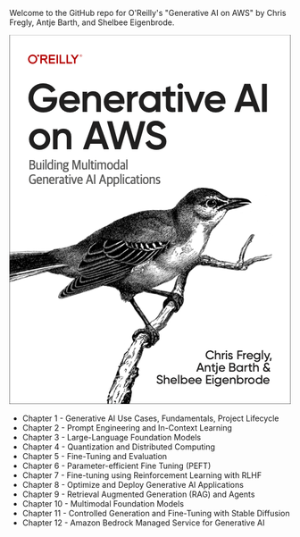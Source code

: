 Welcome to the GitHub repo for O'Reilly's "Generative AI on AWS" by Chris Fregly, Antje Barth, and Shelbee Eigenbrode.

[![](../img/gaia_book_cover.png)](https://www.amazon.com/Generative-AI-AWS-Multimodal-Applications/dp/1098159225/)

* Chapter 1 - Generative AI Use Cases, Fundamentals, Project Lifecycle
* Chapter 2 - Prompt Engineering and In-Context Learning
* Chapter 3 - Large-Language Foundation Models
* Chapter 4 - Quantization and Distributed Computing
* Chapter 5 - Fine-Tuning and Evaluation
* Chapter 6 - Parameter-efficient Fine Tuning (PEFT)
* Chapter 7 - Fine-tuning using Reinforcement Learning with RLHF
* Chapter 8 - Optimize and Deploy Generative AI Applications
* Chapter 9 - Retrieval Augmented Generation (RAG) and Agents
* Chapter 10 - Multimodal Foundation Models
* Chapter 11 - Controlled Generation and Fine-Tuning with Stable Diffusion
* Chapter 12 - Amazon Bedrock Managed Service for Generative AI
